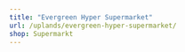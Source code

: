 ```yaml
---
title: "Evergreen Hyper Supermarket"
url: /uplands/evergreen-hyper-supermarket/
shop: Supermarkt
---
```

